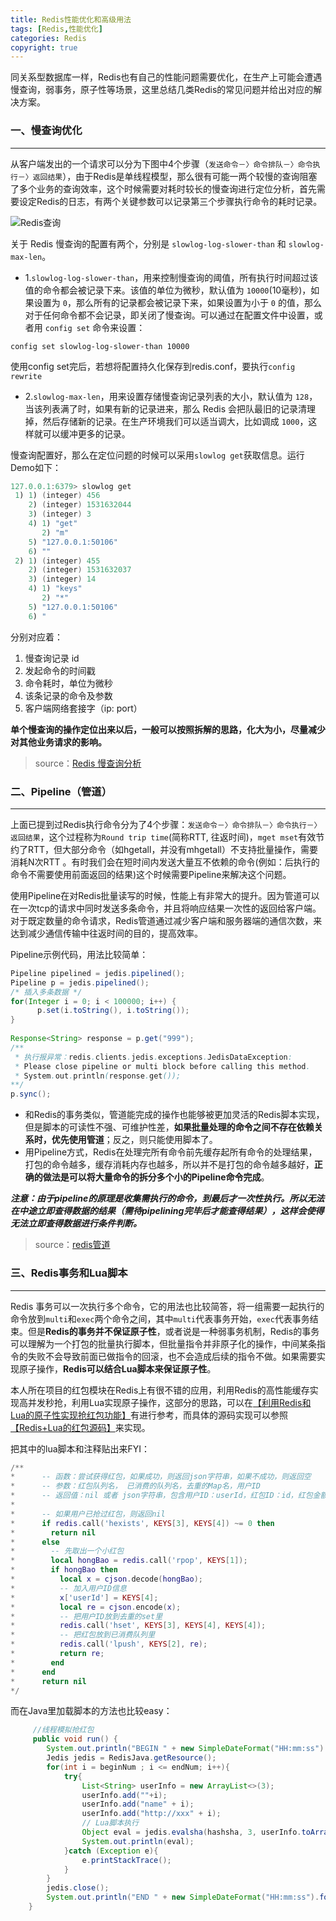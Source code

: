 ```yaml
---
title: Redis性能优化和高级用法
tags: [Redis,性能优化]
categories: Redis
copyright: true
---
```


同关系型数据库一样，Redis也有自己的性能问题需要优化，在生产上可能会遭遇慢查询，弱事务，原子性等场景，这里总结几类Redis的常见问题并给出对应的解决方案。
<!--more-->
### 一、慢查询优化
***
从客户端发出的一个请求可以分为下图中4个步骤（`发送命令－〉命令排队－〉命令执行－〉返回结果`），由于Redis是单线程模型，那么很有可能一两个较慢的查询阻塞了多个业务的查询效率，这个时候需要对耗时较长的慢查询进行定位分析，首先需要设定Redis的日志，有两个关键参数可以记录第三个步骤执行命令的耗时记录。

![Redis查询](https://upload-images.jianshu.io/upload_images/8926909-aff84bd7a51a4625.png?imageMogr2/auto-orient/strip%7CimageView2/2/w/1240)

关于 Redis 慢查询的配置有两个，分别是 `slowlog-log-slower-than` 和 `slowlog-max-len`。 
- 1.`slowlog-log-slower-than`，用来控制慢查询的阈值，所有执行时间超过该值的命令都会被记录下来。该值的单位为微秒，默认值为 `10000`(10毫秒)，如果设置为 `0`，那么所有的记录都会被记录下来，如果设置为小于 `0` 的值，那么对于任何命令都不会记录，即关闭了慢查询。可以通过在配置文件中设置，或者用 `config set` 命令来设置：
```
config set slowlog-log-slower-than 10000
```
使用config set完后，若想将配置持久化保存到redis.conf，要执行`config rewrite `
- 2.`slowlog-max-len`，用来设置存储慢查询记录列表的大小，默认值为 `128`，当该列表满了时，如果有新的记录进来，那么 Redis 会把队最旧的记录清理掉，然后存储新的记录。在生产环境我们可以适当调大，比如调成 `1000`，这样就可以缓冲更多的记录。

慢查询配置好，那么在定位问题的时候可以采用`slowlog get`获取信息。运行Demo如下：
```java
127.0.0.1:6379> slowlog get
 1) 1) (integer) 456
    2) (integer) 1531632044
    3) (integer) 3
    4) 1) "get"
       2) "m"
    5) "127.0.0.1:50106"
    6) ""
 2) 1) (integer) 455
    2) (integer) 1531632037
    3) (integer) 14
    4) 1) "keys"
       2) "*"
    5) "127.0.0.1:50106"
    6) "
```
分别对应着：
1) 慢查询记录 id
2) 发起命令的时间戳
3) 命令耗时，单位为微秒
4) 该条记录的命令及参数
5) 客户端网络套接字（ip: port）

**单个慢查询的操作定位出来以后，一般可以按照拆解的思路，化大为小，尽量减少对其他业务请求的影响。**
>source：[Redis 慢查询分析](https://blog.csdn.net/qianghaohao/article/details/81052461)

### 二、Pipeline（管道）
***
上面已提到过Redis执行命令分为了4个步骤：`发送命令－〉命令排队－〉命令执行－〉返回结果`，这个过程称为`Round trip time`(简称RTT, 往返时间)，`mget mset`有效节约了RTT，但大部分命令（如hgetall，并没有mhgetall）不支持批量操作，需要消耗N次RTT 。有时我们会在短时间内发送大量互不依赖的命令(例如：后执行的命令不需要使用前面返回的结果)这个时候需要Pipeline来解决这个问题。

使用Pipeline在对Redis批量读写的时候，性能上有非常大的提升。因为管道可以在一次tcp的请求中同时发送多条命令，并且将响应结果一次性的返回给客户端。对于既定数量的命令请求，Redis管道通过减少客户端和服务器端的通信次数，来达到减少通信传输中往返时间的目的，提高效率。

Pipeline示例代码，用法比较简单：
```java
Pipeline pipelined = jedis.pipelined();
Pipeline p = jedis.pipelined();
/* 插入多条数据 */
for(Integer i = 0; i < 100000; i++) {
      p.set(i.toString(), i.toString());
}
             
Response<String> response = p.get("999");
/**
 * 执行报异常：redis.clients.jedis.exceptions.JedisDataException: 
 * Please close pipeline or multi block before calling this method.
 * System.out.println(response.get()); 
**/
p.sync();
```
- 和Redis的事务类似，管道能完成的操作也能够被更加灵活的Redis脚本实现，但是脚本的可读性不强、可维护性差，**如果批量处理的命令之间不存在依赖关系时，优先使用管道**；反之，则只能使用脚本了。
- 用Pipeline方式，Redis在处理完所有命令前先缓存起所有命令的处理结果，打包的命令越多，缓存消耗内存也越多，所以并不是打包的命令越多越好，**正确的做法是可以将大量命令的拆分多个小的Pipeline命令完成**。

***注意：由于pipeline的原理是收集需执行的命令，到最后才一次性执行。所以无法在中途立即查得数据的结果（需待pipelining完毕后才能查得结果），这样会使得无法立即查得数据进行条件判断。***
>source：[redis管道](https://www.cnblogs.com/xiaoxiongcanguan/p/9954254.html)

### 三、Redis事务和Lua脚本
***
Redis 事务可以一次执行多个命令，它的用法也比较简答，将一组需要一起执行的命令放到`multi`和`exec`两个命令之间，其中`multi`代表事务开始，`exec`代表事务结束。但是**Redis的事务并不保证原子性**，或者说是一种弱事务机制，Redis的事务可以理解为一个打包的批量执行脚本，但批量指令并非原子化的操作，中间某条指令的失败不会导致前面已做指令的回滚，也不会造成后续的指令不做。如果需要实现原子操作，**Redis可以结合Lua脚本来保证原子性**。

本人所在项目的红包模块在Redis上有很不错的应用，利用Redis的高性能缓存实现高并发秒抢，利用Lua实现原子操作，这部分的思路，可以在[【利用Redis和Lua的原子性实现抢红包功能】](https://www.jianshu.com/p/b58ed2fe6976?utm_campaign=maleskine&utm_content=note&utm_medium=seo_notes&utm_source=recommendation)有进行参考，而具体的源码实现可以参照 [【Redis+Lua的红包源码】](https://github.com/ZhuBaker/redis-lua)来实现。

把其中的lua脚本和注释贴出来FYI：
```lua
/**
*      -- 函数：尝试获得红包，如果成功，则返回json字符串，如果不成功，则返回空
*      -- 参数：红包队列名， 已消费的队列名，去重的Map名，用户ID
*      -- 返回值：nil 或者 json字符串，包含用户ID：userId，红包ID：id，红包金额：money
*
*      -- 如果用户已抢过红包，则返回nil
*      if redis.call('hexists', KEYS[3], KEYS[4]) ~= 0 then
*        return nil
*      else
*        -- 先取出一个小红包
*        local hongBao = redis.call('rpop', KEYS[1]);
*        if hongBao then
*          local x = cjson.decode(hongBao);
*          -- 加入用户ID信息
*          x['userId'] = KEYS[4];
*          local re = cjson.encode(x);
*          -- 把用户ID放到去重的set里
*          redis.call('hset', KEYS[3], KEYS[4], KEYS[4]);
*          -- 把红包放到已消费队列里
*          redis.call('lpush', KEYS[2], re);
*          return re;
*        end
*      end
*      return nil
*/
```
而在Java里加载脚本的方法也比较easy：
```java
     //线程模拟抢红包
     public void run() {
        System.out.println("BEGIN " + new SimpleDateFormat("HH:mm:ss").format(new Date()));
        Jedis jedis = RedisJava.getResource();
        for(int i = beginNum ; i <= endNum; i++){
            try{
                List<String> userInfo = new ArrayList<>(3);
                userInfo.add(""+i);
                userInfo.add("name" + i);
                userInfo.add("http://xxx" + i);
                // Lua脚本执行
                Object eval = jedis.evalsha(hashsha, 3, userInfo.toArray(new String[]{}));
                System.out.println(eval);
            }catch (Exception e){
                e.printStackTrace();
            }
        }
        jedis.close();
        System.out.println("END " + new SimpleDateFormat("HH:mm:ss").format(new Date()));
    }				
```